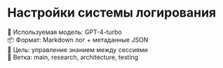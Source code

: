 # Настройки системы логирования

🧠 Используемая модель: GPT-4-turbo  
📦 Формат: Markdown лог + метаданные JSON  
📅 Цель: управление знанием между сессиями  
📌 Ветка: main, research, architecture, testing